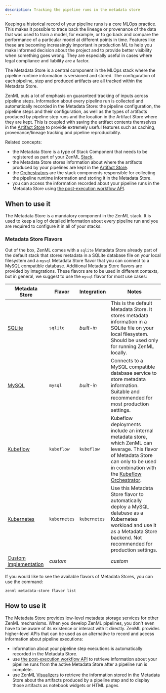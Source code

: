 ```yaml
---
description: Tracking the pipeline runs in the metadata store
---
```


Keeping a historical record of your pipeline runs is a core MLOps practice.
This makes it possible to trace back the lineage or provenance of the data that
was used to train a model, for example, or to go back and compare the
performance of a particular model at different points in time. Features like
these are becoming increasingly important in production ML to help you make
informed decision about the project and to provide better visibility when
something goes wrong. They are especially useful in cases where legal compliance
and liability are a factor.

The Metadata Store is a central component in the MLOps stack where the pipeline
runtime information is versioned and stored. The configuration of each pipeline,
step and produced artifacts are all tracked within the Metadata Store. 

ZenML puts a lot of emphasis on guaranteed tracking of inputs across pipeline
steps. Information about every pipeline run is collected and automatically
recorded in the Metadata Store: the pipeline configuration, the pipeline steps
and their configuration, as well as the types of artifacts produced by pipeline
step runs and the location in the Artifact Store where they are kept. This is
coupled with saving the artifact contents themselves in the [Artifact Store](../artifact_stores/overview.md)
to provide extremely useful features such as caching, provenance/lineage
tracking and pipeline reproducibility.

Related concepts:

* the Metadata Store is a type of Stack Component that needs to be registered as
part of your ZenML [Stack](../../developer-guide/stacks_profiles_repositories.md#stacks).
* the Metadata Store stores information about where the artifacts produced by
your pipelines are kept in the [Artifact Store](../artifact_stores/overview.md).
* the [Orchestrators](../orchestrators/overview.md) are the stack components
responsible for collecting the pipeline runtime information and storing it in
the Metadata Store.
* you can access the information recorded about your pipeline runs in the
Metadata Store using [the post-execution workflow API](../../developer-guide/post-execution-workflow.md).

## When to use it

The Metadata Store is a mandatory component in the ZenML stack. It is used
to keep a log of detailed information about every pipeline run and you are
required to configure it in all of your stacks.

### Metadata Store Flavors

Out of the box, ZenML comes with a `sqlite` Metadata Store already part of the
default stack that stores metadata in a SQLite database file on your local
filesystem and a `mysql` Metadata Store flavor that you can connect to a MySQL
compatible database. Additional Metadata Store flavors are provided by
integrations. These flavors are to be used in different contexts, but in
general, we suggest to use the `mysql` flavor for most use cases:

| Metadata Store | Flavor | Integration | Notes             |
|----------------|--------|-------------|--------------------|
| [SQLite](./sqlite.md) | `sqlite` | _built-in_ | This is the default Metadata Store. It stores metadata information in a SQLite file on your local filesystem. Should be used only for running ZenML locally. |
| [MySQL](./mysql.md) | `mysql` | _built-in_ | Connects to a MySQL compatible database service to store metadata information. Suitable and recommended for most production settings. |
| [Kubeflow](./kubeflow.md) | `kubeflow` | `kubeflow` | Kubeflow deployments include an internal metadata store, which ZenML can leverage. This flavor of Metadata Store can only to be used in combination with the [Kubeflow Orchestrator](../orchestrators/kubeflow.md). |
| [Kubernetes](./kubernetes.md) | `kubernetes` | `kubernetes` | Use this Metadata Store flavor to automatically deploy a MySQL database as a Kubernetes workload and use it as a Metadata Store backend. Not recommended for production settings. |
| [Custom Implementation](./custom.md) | _custom_ |  | _custom_ | Extend the Metadata Store abstraction and provide your own implementation. |

If you would like to see the available flavors of Metadata Stores, you can 
use the command:

```shell
zenml metadata-store flavor list
```

## How to use it

The Metadata Store provides low-level metadata storage services for other ZenML
mechanisms. When you develop ZenML pipelines, you don't even have to be
aware of its existence or interact with it directly. ZenML provides higher-level
APIs that can be used as an alternative to record and access information about
pipeline executions:

* information about your pipeline step executions is automatically recorded in
the Metadata Store.
* use [the post-execution workflow API](../../developer-guide/post-execution-workflow.md)
to retrieve information about your pipeline runs from the active Metadata Store
after a pipeline run is complete.
* use ZenML [Visualizers](../../developer-guide/visualizer.md) to retrieve the
information stored in the Metadata Store about the artifacts produced by a
pipeline step and to display those artifacts as notebook widgets or HTML pages.
